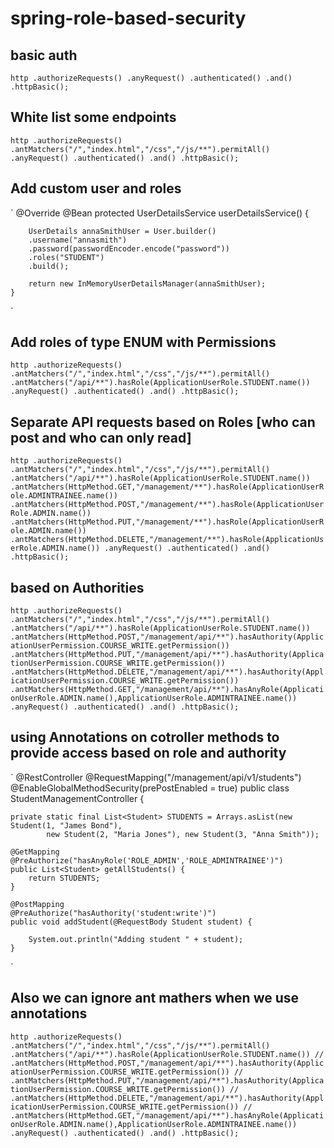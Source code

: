 # spring-role-based-security

## basic auth

`
http
		.authorizeRequests()
		.anyRequest()
		.authenticated()
		.and()
		.httpBasic();
`
## White list some endpoints

`
	http
		.authorizeRequests()
		.antMatchers("/","index.html","/css","/js/**").permitAll()
		.anyRequest()
		.authenticated()
		.and()
		.httpBasic();
`

## Add  custom user and roles
`
	@Override
	@Bean
	protected UserDetailsService userDetailsService() {

		UserDetails annaSmithUser = User.builder()
		.username("annasmith")
		.password(passwordEncoder.encode("password"))
		.roles("STUDENT")
		.build();
		
		return new InMemoryUserDetailsManager(annaSmithUser);
	}
`

## Add roles of type ENUM with Permissions

`
	http
		.authorizeRequests()
		.antMatchers("/","index.html","/css","/js/**").permitAll()
		.antMatchers("/api/**").hasRole(ApplicationUserRole.STUDENT.name())
		.anyRequest()
		.authenticated()
		.and()
		.httpBasic();
`

## Separate API requests based on Roles [who can post and who can only read]

`
	http
		.authorizeRequests()
		.antMatchers("/","index.html","/css","/js/**").permitAll()
		.antMatchers("/api/**").hasRole(ApplicationUserRole.STUDENT.name())
		.antMatchers(HttpMethod.GET,"/management/**").hasRole(ApplicationUserRole.ADMINTRAINEE.name())
		.antMatchers(HttpMethod.POST,"/management/**").hasRole(ApplicationUserRole.ADMIN.name())
		.antMatchers(HttpMethod.PUT,"/management/**").hasRole(ApplicationUserRole.ADMIN.name())
		.antMatchers(HttpMethod.DELETE,"/management/**").hasRole(ApplicationUserRole.ADMIN.name())
		.anyRequest()
		.authenticated()
		.and()
		.httpBasic();
`


## based on Authorities

`
	http
		.authorizeRequests()
		.antMatchers("/","index.html","/css","/js/**").permitAll()
		.antMatchers("/api/**").hasRole(ApplicationUserRole.STUDENT.name())
		.antMatchers(HttpMethod.POST,"/management/api/**").hasAuthority(ApplicationUserPermission.COURSE_WRITE.getPermission())
		.antMatchers(HttpMethod.PUT,"/management/api/**").hasAuthority(ApplicationUserPermission.COURSE_WRITE.getPermission())
		.antMatchers(HttpMethod.DELETE,"/management/api/**").hasAuthority(ApplicationUserPermission.COURSE_WRITE.getPermission())
		.antMatchers(HttpMethod.GET,"/management/api/**").hasAnyRole(ApplicationUserRole.ADMIN.name(),ApplicationUserRole.ADMINTRAINEE.name())
		.anyRequest()
		.authenticated()
		.and()
		.httpBasic();
`

## using Annotations on cotroller methods to provide access based on role and authority

`
@RestController
@RequestMapping("/management/api/v1/students")
@EnableGlobalMethodSecurity(prePostEnabled = true)
public class StudentManagementController {

	private static final List<Student> STUDENTS = Arrays.asList(new Student(1, "James Bond"),
			new Student(2, "Maria Jones"), new Student(3, "Anna Smith"));

	@GetMapping
	@PreAuthorize("hasAnyRole('ROLE_ADMIN','ROLE_ADMINTRAINEE')")
	public List<Student> getAllStudents() {
		return STUDENTS;
	}

	@PostMapping
	@PreAuthorize("hasAuthority('student:write')")
	public void addStudent(@RequestBody Student student) {

		System.out.println("Adding student " + student);
	}
`

## Also we can ignore ant mathers when we use annotations 

`
	http
		.authorizeRequests()
		.antMatchers("/","index.html","/css","/js/**").permitAll()
		.antMatchers("/api/**").hasRole(ApplicationUserRole.STUDENT.name())
//		.antMatchers(HttpMethod.POST,"/management/api/**").hasAuthority(ApplicationUserPermission.COURSE_WRITE.getPermission())
//		.antMatchers(HttpMethod.PUT,"/management/api/**").hasAuthority(ApplicationUserPermission.COURSE_WRITE.getPermission())
//		.antMatchers(HttpMethod.DELETE,"/management/api/**").hasAuthority(ApplicationUserPermission.COURSE_WRITE.getPermission())
//		.antMatchers(HttpMethod.GET,"/management/api/**").hasAnyRole(ApplicationUserRole.ADMIN.name(),ApplicationUserRole.ADMINTRAINEE.name())
		.anyRequest()
		.authenticated()
		.and()
		.httpBasic();
`

